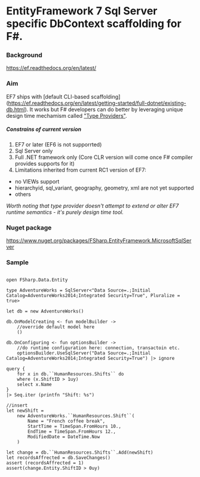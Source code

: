 # EntityFramework 7 Sql Server specific DbContext scaffolding for F#.

### Background

https://ef.readthedocs.org/en/latest/

### Aim

EF7 ships with [default CLI-based scaffolding] (https://ef.readthedocs.org/en/latest/getting-started/full-dotnet/existing-db.html). It works but F# developers can do better by leveraging unique design time mechamism called ["Type Providers"](https://msdn.microsoft.com/en-us/library/hh156509.aspx).

##### Constrains of current version 

1. EF7 or later (EF6 is not supporrted)
2. Sql Server only
3. Full .NET framework only (Core CLR version will come once F# compiler provides supports for it)
4. Limitations inherited from current RC1 version of EF7: 
  * no VIEWs support
  * hierarchyid, sql_variant, geography, geometry, xml are not yet supported
  * others

*Worth noting that type provider doesn't attempt to extend or alter EF7 runtime semantics - it's purely design time tool.* 

### Nuget package 

https://www.nuget.org/packages/FSharp.EntityFramework.MicrosoftSqlServer

### Sample

```F#

open FSharp.Data.Entity

type AdventureWorks = SqlServer<"Data Source=.;Initial Catalog=AdventureWorks2014;Integrated Security=True", Pluralize = true>

let db = new AdventureWorks()

db.OnModelCreating <- fun modelBuilder -> 
    //override default model here
    ()

db.OnConfiguring <- fun optionsBuilder -> 
    //do runtime configuration here: connection, transactoin etc.
    optionsBuilder.UseSqlServer("Data Source=.;Initial Catalog=AdventureWorks2014;Integrated Security=True") |> ignore

query {
    for x in db.``HumanResources.Shifts`` do
    where (x.ShiftID > 1uy)
    select x.Name
}
|> Seq.iter (printfn "Shift: %s")

//insert
let newShift = 
    new AdventureWorks.``HumanResources.Shift``(
        Name = "French coffee break", 
        StartTime = TimeSpan.FromHours 10., 
        EndTime = TimeSpan.FromHours 12.,
        ModifiedDate = DateTime.Now
    )

let change = db.``HumanResources.Shifts``.Add(newShift) 
let recordsAffrected = db.SaveChanges()
assert (recordsAffrected = 1)
assert(change.Entity.ShiftID > 0uy)

```
